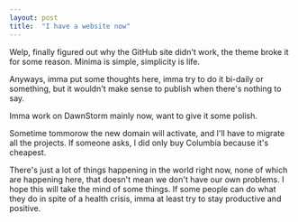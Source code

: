 ```yaml
---
layout: post
title:  "I have a website now"
---
```


Welp, finally figured out why the GitHub site didn't work,
the theme broke it for some reason.
Minima is simple, simplicity is life.

Anyways, imma put some thoughts here,
imma try to do it bi-daily or something,
but it wouldn't make sense to publish when there's nothing to say.

Imma work on DawnStorm mainly now,
want to give it some polish.

Sometime tommorow the new domain will activate,
and I'll have to migrate all the projects.
If someone asks, I did only buy Columbia because it's cheapest.

There's just a lot of things happening in the world right now,
none of which are happening here,
that doesn't mean we don't have our own problems.
I hope this will take the mind of some things.
If some people can do what they do in spite of a health crisis,
imma at least try to stay productive and positive.
